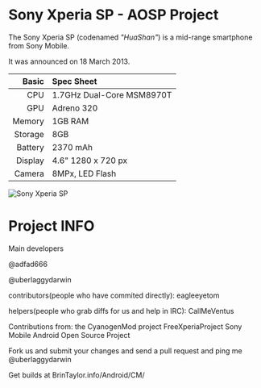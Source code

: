 Sony Xperia SP - AOSP Project
==============


The Sony Xperia SP (codenamed _"HuaShan"_) is a mid-range smartphone from Sony Mobile.

It was announced on 18 March 2013.

Basic   | Spec Sheet
-------:|:-------------------------
CPU     | 1.7GHz Dual-Core MSM8970T
GPU     | Adreno 320
Memory  | 1GB RAM
Storage | 8GB
Battery | 2370 mAh
Display | 4.6" 1280 x 720 px
Camera  | 8MPx, LED Flash

![Sony Xperia SP](http://upload.wikimedia.org/wikipedia/commons/thumb/e/e4/To_add_to_Xperia_SP_article.jpg/480px-To_add_to_Xperia_SP_article.jpg "Sony Xperia SP in black, white and red")

Project INFO
======

Main developers

@adfad666 

@uberlaggydarwin

contributors(people who have commited directly):
eagleeyetom

helpers(people who grab diffs for us and help in IRC): CallMeVentus

Contributions from:
the CyanogenMod project
FreeXperiaProject
Sony Mobile
Android Open Source Project

Fork us and submit your changes and send a pull request and ping me @uberlaggydarwin

Get builds at BrinTaylor.info/Android/CM/


